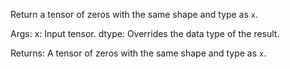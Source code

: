 Return a tensor of zeros with the same shape and type as `x`.

Args:
    x: Input tensor.
    dtype: Overrides the data type of the result.

Returns:
    A tensor of zeros with the same shape and type as `x`.

